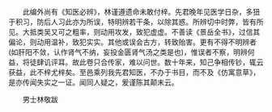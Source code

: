 <!-- { "loadSidebar": true } -->
　　此编外尚有《知医必辨》，林谨遵遗命未敢付梓。先君晚年见医学日杂，多狃于积习，防后人习此亦为所误，特明辨若干条，以除其惑。所辨切中时弊，皆有所见。大抵类吴又可之粗率，则动用攻发，致犯虚虚。不善读《景岳全书》，过信其偏论，则动用温补，致犯实实。其他或误会古方，转致贻害。更有不得不明辨者(如肝阳不敛，认作肾气不纳，妄投金匮肾气汤之类是也)，惟误者不察，明辨何益，将徒肆讥评耳。故此卷只合传家，难以问世。数十年来，知己争相传钞，辄云获益，此不梓尤梓矣。至邑乘列我先君知医，不办于书目，而不及《仿寓意草》，是亦传闻失实之一证。闻同人疑之，爰谨陈其颠末云。

　　男士林敬跋

　　
